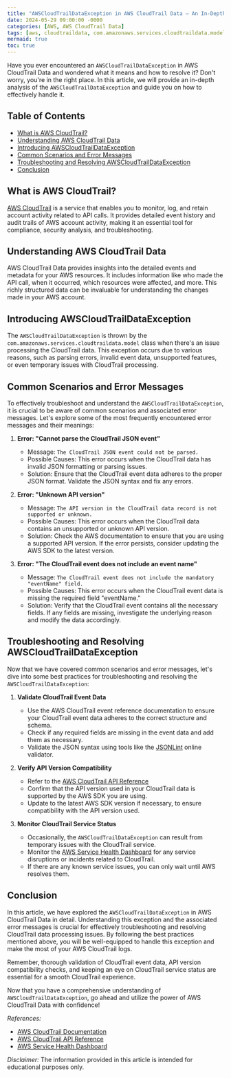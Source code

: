 ```yaml
---
title: "AWSCloudTrailDataException in AWS CloudTrail Data – An In-Depth Analysis"
date: 2024-05-29 09:00:00 -0000
categories: [AWS, AWS CloudTrail Data]
tags: [aws, cloudtraildata, com.amazonaws.services.cloudtraildata.model]
mermaid: true
toc: true
---
```



<!-- Introduction -->

Have you ever encountered an `AWSCloudTrailDataException` in AWS CloudTrail Data and wondered what it means and how to resolve it? Don't worry, you're in the right place. In this article, we will provide an in-depth analysis of the `AWSCloudTrailDataException` and guide you on how to effectively handle it.

<!-- Table of Contents -->
## Table of Contents
- [What is AWS CloudTrail?](#what-is-aws-cloudtrail)
- [Understanding AWS CloudTrail Data](#understanding-aws-cloudtrail-data)
- [Introducing AWSCloudTrailDataException](#introducing-awscloudtraildataexception)
- [Common Scenarios and Error Messages](#common-scenarios-and-error-messages)
- [Troubleshooting and Resolving AWSCloudTrailDataException](#troubleshooting-and-resolving-awscloudtraildataexception)
- [Conclusion](#conclusion)

<!-- What is AWS CloudTrail? -->
## What is AWS CloudTrail?
[AWS CloudTrail](https://aws.amazon.com/cloudtrail/) is a service that enables you to monitor, log, and retain account activity related to API calls. It provides detailed event history and audit trails of AWS account activity, making it an essential tool for compliance, security analysis, and troubleshooting.

<!-- Understanding AWS CloudTrail Data -->
## Understanding AWS CloudTrail Data
AWS CloudTrail Data provides insights into the detailed events and metadata for your AWS resources. It includes information like who made the API call, when it occurred, which resources were affected, and more. This richly structured data can be invaluable for understanding the changes made in your AWS account.

<!-- Introducing AWSCloudTrailDataException -->
## Introducing AWSCloudTrailDataException
The `AWSCloudTrailDataException` is thrown by the `com.amazonaws.services.cloudtraildata.model` class when there's an issue processing the CloudTrail data. This exception occurs due to various reasons, such as parsing errors, invalid event data, unsupported features, or even temporary issues with CloudTrail processing.

<!-- Common Scenarios and Error Messages -->
## Common Scenarios and Error Messages
To effectively troubleshoot and understand the `AWSCloudTrailDataException`, it is crucial to be aware of common scenarios and associated error messages. Let's explore some of the most frequently encountered error messages and their meanings:

1. **Error: "Cannot parse the CloudTrail JSON event"**
   - Message: `The CloudTrail JSON event could not be parsed.`
   - Possible Causes: This error occurs when the CloudTrail data has invalid JSON formatting or parsing issues.
   - Solution: Ensure that the CloudTrail event data adheres to the proper JSON format. Validate the JSON syntax and fix any errors.

2. **Error: "Unknown API version"**
   - Message: `The API version in the CloudTrail data record is not supported or unknown.`
   - Possible Causes: This error occurs when the CloudTrail data contains an unsupported or unknown API version.
   - Solution: Check the AWS documentation to ensure that you are using a supported API version. If the error persists, consider updating the AWS SDK to the latest version.

3. **Error: "The CloudTrail event does not include an event name"**
   - Message: `The CloudTrail event does not include the mandatory "eventName" field.`
   - Possible Causes: This error occurs when the CloudTrail event data is missing the required field "eventName."
   - Solution: Verify that the CloudTrail event contains all the necessary fields. If any fields are missing, investigate the underlying reason and modify the data accordingly.

<!-- Troubleshooting and Resolving AWSCloudTrailDataException -->
## Troubleshooting and Resolving AWSCloudTrailDataException
Now that we have covered common scenarios and error messages, let's dive into some best practices for troubleshooting and resolving the `AWSCloudTrailDataException`:

1. **Validate CloudTrail Event Data**
   - Use the AWS CloudTrail event reference documentation to ensure your CloudTrail event data adheres to the correct structure and schema.
   - Check if any required fields are missing in the event data and add them as necessary.
   - Validate the JSON syntax using tools like the [JSONLint](https://jsonlint.com/) online validator.

2. **Verify API Version Compatibility**
   - Refer to the [AWS CloudTrail API Reference](https://docs.aws.amazon.com/cloudtrail/)
   - Confirm that the API version used in your CloudTrail data is supported by the AWS SDK you are using.
   - Update to the latest AWS SDK version if necessary, to ensure compatibility with the API version used.

3. **Monitor CloudTrail Service Status**
   - Occasionally, the `AWSCloudTrailDataException` can result from temporary issues with the CloudTrail service.
   - Monitor the [AWS Service Health Dashboard](https://status.aws.amazon.com/) for any service disruptions or incidents related to CloudTrail.
   - If there are any known service issues, you can only wait until AWS resolves them.

<!-- Conclusion -->
## Conclusion
In this article, we have explored the `AWSCloudTrailDataException` in AWS CloudTrail Data in detail. Understanding this exception and the associated error messages is crucial for effectively troubleshooting and resolving CloudTrail data processing issues. By following the best practices mentioned above, you will be well-equipped to handle this exception and make the most of your AWS CloudTrail logs.

Remember, thorough validation of CloudTrail event data, API version compatibility checks, and keeping an eye on CloudTrail service status are essential for a smooth CloudTrail experience.

Now that you have a comprehensive understanding of `AWSCloudTrailDataException`, go ahead and utilize the power of AWS CloudTrail Data with confidence!

*References:*
- [AWS CloudTrail Documentation](https://docs.aws.amazon.com/cloudtrail/)
- [AWS CloudTrail API Reference](https://docs.aws.amazon.com/cloudtrail/)
- [AWS Service Health Dashboard](https://status.aws.amazon.com/)

*Disclaimer:*
The information provided in this article is intended for educational purposes only.